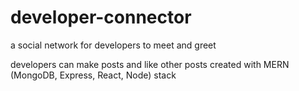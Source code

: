 # developer-connector
a social network for developers to meet and greet

developers can make posts and like other posts
created with MERN (MongoDB, Express, React, Node) stack
